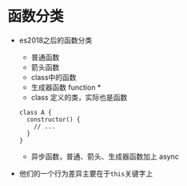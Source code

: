 # 函数分类
- es2018之后的函数分类
  - 普通函数
  - 箭头函数
  - class中的函数
  - 生成器函数 function *
  - class 定义的类，实际也是函数
  ```JS
  class A {
    constructor() {
      // ...
    }
  }
  ```
  - 异步函数，普通、箭头、生成器函数加上 async

- 他们的一个行为差异主要在于`this`关键字上

